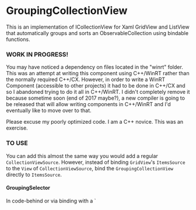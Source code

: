 # GroupingCollectionView
This is an implementation of  ICollectionView for Xaml GridView and ListView that automatically groups and sorts an ObservableCollection using bindable functions.  

### WORK IN PROGRESS!

You may have noticed a dependency on files located in the "winrt" folder.  This was an attempt at writing this component using C++/WinRT rather than the normally required C++/CX.  However, in order to write a WinRT Component (accessible to other projects) it had to be done in C++/CX and so I abandoned trying to do it all in C++/WinRT.  I didn't completely remove it because sometime soon (end of 2017 maybe?), a new compiler is going to be released that will allow writing components in C++/WinRT and I'd eventually like to move over to that.

Please excuse my poorly optimized code.  I am a C++ novice.  This was an exercise.  

### TO USE

You can add this almost the same way you would add a regular `CollectionViewSource`.  However, instead of binding `GridView`'s `ItemsSource` to the `View` of `CollectionViewSource`, bind the `GroupingCollectionView` directly to `ItemsSource`.  

#### GroupingSelector
In code-behind or via binding with a `
